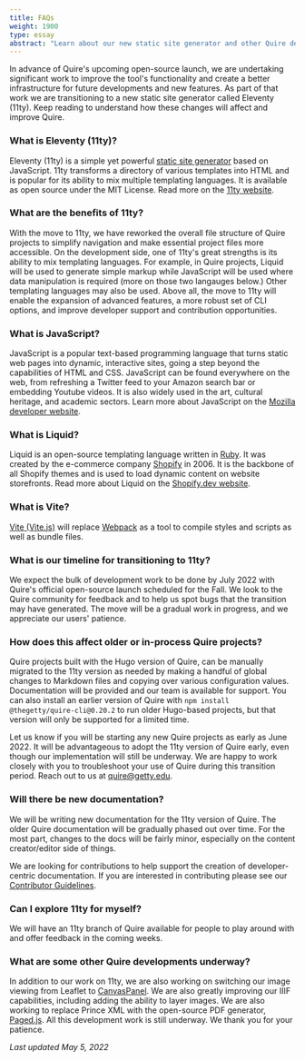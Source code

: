 ```yaml
---
title: FAQs
weight: 1900
type: essay
abstract: "Learn about our new static site generator and other Quire developments"
---
```


In advance of Quire's upcoming open-source launch, we are undertaking significant work to improve the tool's functionality and create a better infrastructure for future developments and new features. As part of that work we are transitioning to a new  static site generator called Eleventy (11ty). Keep reading to understand how these changes will affect and improve Quire.

### What is Eleventy (11ty)?

Eleventy (11ty) is a simple yet powerful [static site generator](https://quire.getty.edu/about/how-it-works/) based on JavaScript. 11ty transforms a directory of various templates into HTML and is popular for its ability to mix multiple templating languages. It is available as open source under the MIT License. Read more on the [11ty website](https://www.11ty.dev/).

### What are the benefits of 11ty?

With the move to 11ty, we have reworked the overall file structure of Quire projects to simplify navigation and make essential project files more accessible. On the development side, one of 11ty's great strengths is its ability to mix templating languages. For example, in Quire projects, Liquid will be used to generate simple markup while JavaScript will be used where data manipulation is required (more on those two langauges below.) Other templating languages may also be used. Above all, the move to 11ty will enable the expansion of advanced features, a more robust set of CLI options, and improve developer support and contribution opportunities.

### What is JavaScript?

JavaScript is a popular text-based programming language that turns static web pages into dynamic, interactive sites, going a step beyond the capabilities of HTML and CSS. JavaScript can be found everywhere on the web, from refreshing a Twitter feed to your Amazon search bar or embedding Youtube videos. It is also widely used in the art, cultural heritage, and academic sectors. Learn more about JavaScript on the [Mozilla developer website](https://developer.mozilla.org/en-US/docs/Learn/JavaScript/First_steps/What_is_JavaScript).

### What is Liquid?

Liquid is an open-source templating language written in [Ruby](https://www.ruby-lang.org/en/). It was created by the e-commerce company [Shopify](https://www.shopify.com/) in 2006. It is the backbone of all Shopify themes and is used to load dynamic content on website storefronts. Read more about Liquid on the [Shopify.dev website](https://shopify.dev/api/liquid).

### What is Vite?

[Vite (Vite.js)](https://vitejs.dev/) will replace [Webpack](https://webpack.js.org/) as a tool to compile styles and scripts as well as bundle files.  

### What is our timeline for transitioning to 11ty?

We expect the bulk of development work to be done by July 2022 with Quire's official open-source launch scheduled for the Fall. We look to the Quire community for feedback and to help us spot bugs that the transition may have generated. The move will be a gradual work in progress, and we appreciate our users' patience.

### How does this affect older or in-process Quire projects?

Quire projects built with the Hugo version of Quire, can be manually migrated to the 11ty version as needed by making a handful of global changes to Markdown files and copying over various configuration values. Documentation will be provided and our team is available for support. You can also install an earlier version of Quire with `npm install @thegetty/quire-cli@0.20.2` to run older Hugo-based projects, but that version will only be supported for a limited time.

Let us know if you will be starting any new Quire projects as early as June 2022. It will be advantageous to adopt the 11ty version of Quire early, even though our implementation will still be underway. We are happy to work closely with you to troubleshoot your use of Quire during this transition period. Reach out to us at [quire@getty.edu](mailto:quire@getty.edu).

### Will there be new documentation?  

We will be writing new documentation for the 11ty version of Quire. The older Quire documentation will be gradually phased out over time. For the most part, changes to the docs will be fairly minor, especially on the content creator/editor side of things.

We are looking for contributions to help support the creation of developer-centric documentation. If you are interested in contributing please see our [Contributor Guidelines](https://github.com/thegetty/quire-docs/blob/main/CONTRIBUTING.md).

### Can I explore 11ty for myself?

We will have an 11ty branch of Quire available for people to play around with and offer feedback in the coming weeks.

### What are some other Quire developments underway?

In addition to our work on 11ty, we are also working on switching our image viewing from Leaflet to [CanvasPanel](https://canvas-panel.digirati.com/#/about). We are also greatly improving our IIIF capabilities, including adding the ability to layer images. We are also working to replace Prince XML with the open-source PDF generator, [Paged.js](https://pagedjs.org/). All this development work is still underway. We thank you for your patience.  



*Last updated May 5, 2022*
